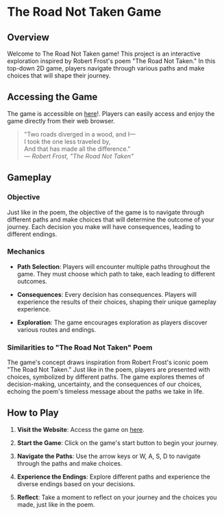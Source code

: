 # The Road Not Taken Game

## Overview

Welcome to The Road Not Taken game! This project is an interactive exploration inspired by Robert Frost's poem "The Road Not Taken." In this top-down 2D game, players navigate through various paths and make choices that will shape their journey.

## Accessing the Game

The game is accessible on [here](https://farhaninator.me/the-road-not-taken/)!. Players can easily access and enjoy the game directly from their web browser.

> "Two roads diverged in a wood, and I—  
> I took the one less traveled by,  
> And that has made all the difference."  
> — *Robert Frost, "The Road Not Taken"*

## Gameplay

### Objective

Just like in the poem, the objective of the game is to navigate through different paths and make choices that will determine the outcome of your journey. Each decision you make will have consequences, leading to different endings.

### Mechanics

- **Path Selection**: Players will encounter multiple paths throughout the game. They must choose which path to take, each leading to different outcomes.
  
- **Consequences**: Every decision has consequences. Players will experience the results of their choices, shaping their unique gameplay experience.

- **Exploration**: The game encourages exploration as players discover various routes and endings.

### Similarities to "The Road Not Taken" Poem

The game's concept draws inspiration from Robert Frost's iconic poem "The Road Not Taken." Just like in the poem, players are presented with choices, symbolized by different paths. The game explores themes of decision-making, uncertainty, and the consequences of our choices, echoing the poem's timeless message about the paths we take in life.

## How to Play

1. **Visit the Website**: Access the game on [here](https://farhaninator.me/the-road-not-taken/).
   
2. **Start the Game**: Click on the game's start button to begin your journey.

3. **Navigate the Paths**: Use the arrow keys or W, A, S, D to navigate through the paths and make choices.

4. **Experience the Endings**: Explore different paths and experience the diverse endings based on your decisions.

5. **Reflect**: Take a moment to reflect on your journey and the choices you made, just like in the poem.

